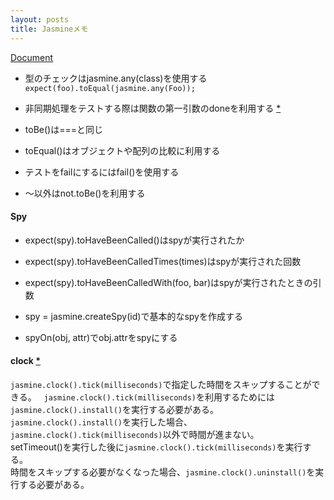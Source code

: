 ```yaml
---
layout: posts
title: Jasmineメモ 
---
```

[Document](https://jasmine.github.io/edge/introduction)  

* 型のチェックはjasmine.any(class)を使用する  
`expect(foo).toEqual(jasmine.any(Foo));`

* 非同期処理をテストする際は関数の第一引数のdoneを利用する [\*](https://jasmine.github.io/edge/introduction#section-Asynchronous_Support)  

* toBe()は===と同じ

* toEqual()はオブジェクトや配列の比較に利用する

* テストをfailにするにはfail()を使用する

* ～以外はnot.toBe()を利用する

#### Spy

* expect(spy).toHaveBeenCalled()はspyが実行されたか

* expect(spy).toHaveBeenCalledTimes(times)はspyが実行された回数  

* expect(spy).toHaveBeenCalledWith(foo, bar)はspyが実行されたときの引数  

* spy = jasmine.createSpy(id)で基本的なspyを作成する

* spyOn(obj, attr)でobj.attrをspyにする  

#### clock [\*](https://jasmine.github.io/edge/introduction#section-Jasmine_Clock)

`jasmine.clock().tick(milliseconds)`で指定した時間をスキップすることができる。   
`jasmine.clock().tick(milliseconds)`を利用するためには`jasmine.clock().install()`を実行する必要がある。  
`jasmine.clock().install()`を実行した場合、`jasmine.clock().tick(milliseconds)`以外で時間が進まない。  
setTimeout()を実行した後に`jasmine.clock().tick(milliseconds)`を実行する。  
時間をスキップする必要がなくなった場合、`jasmine.clock().uninstall()`を実行する必要がある。
